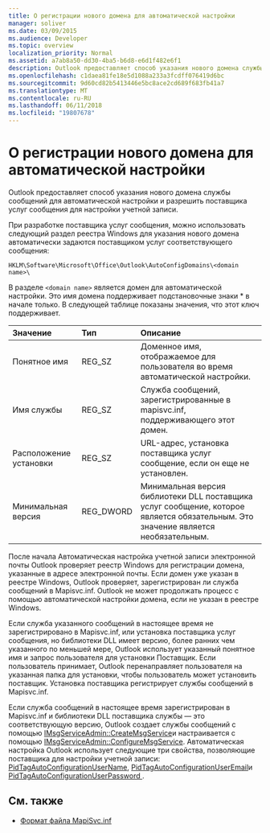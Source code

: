 ```yaml
---
title: О регистрации нового домена для автоматической настройки
manager: soliver
ms.date: 03/09/2015
ms.audience: Developer
ms.topic: overview
localization_priority: Normal
ms.assetid: a7ab8a50-dd30-4ba5-b6d8-e6d1f482e6f1
description: Outlook предоставляет способ указания нового домена службы сообщений для автоматической настройки и разрешить поставщика услуг сообщения для настройки учетной записи.
ms.openlocfilehash: c1daea81fe18e5d1088a233a3fcdff076419d6bc
ms.sourcegitcommit: 9d60cd82b5413446e5bc8ace2cd689f683fb41a7
ms.translationtype: MT
ms.contentlocale: ru-RU
ms.lasthandoff: 06/11/2018
ms.locfileid: "19807678"
---
```

# <a name="about-registering-a-new-domain-for-automatic-configuration"></a>О регистрации нового домена для автоматической настройки

Outlook предоставляет способ указания нового домена службы сообщений для автоматической настройки и разрешить поставщика услуг сообщения для настройки учетной записи.
  
При разработке поставщика услуг сообщения, можно использовать следующий раздел реестра Windows для указания нового домена автоматически задаются поставщиком услуг соответствующего сообщения: 
  
`HKLM\Software\Microsoft\Office\Outlook\AutoConfigDomains\<domain name>\`
  
В разделе `<domain name>` является домен для автоматической настройки. Это имя домена поддерживает подстановочные знаки \* в начале только. В следующей таблице показаны значения, что этот ключ поддерживает. 
  
| Значение | Тип | Описание |
|:-----|:-----|:-----|
|Понятное имя  <br/> |REG_SZ  <br/> |Доменное имя, отображаемое для пользователя во время автоматической настройки.  <br/> |
|Имя службы  <br/> |REG_SZ  <br/> |Служба сообщений, зарегистрированные в mapisvc.inf, поддерживающего этот домен.  <br/> |
|Расположение установки  <br/> |REG_SZ  <br/> |URL-адрес, установка поставщика услуг сообщение, если он еще не установлен.  <br/> |
|Минимальная версия  <br/> |REG_DWORD  <br/> |Минимальная версия библиотеки DLL поставщика услуг сообщение, которое является обязательным. Это значение является необязательным.  <br/> |
   
После начала Автоматическая настройка учетной записи электронной почты Outlook проверяет реестр Windows для регистрации домена, указанные в адресе электронной почты. Если домен уже указан в реестре Windows, Outlook проверяет, зарегистрирован ли служба сообщений в Mapisvc.inf. Outlook не может продолжать процесс с помощью автоматической настройки домена, если не указан в реестре Windows.
  
Если служба указанного сообщений в настоящее время не зарегистрировано в Mapisvc.inf, или установка поставщика услуг сообщения, но библиотеки DLL имеет версию, более ранних чем указанного по меньшей мере, Outlook использует указанный понятное имя и запрос пользователя для установки Поставщик. Если пользователь принимает, Outlook перенаправляет пользователя на указанная папка для установки, чтобы пользователь может установить поставщик. Установка поставщика регистрирует службы сообщений в Mapisvc.inf.
  
Если служба сообщений в настоящее время зарегистрирован в Mapisvc.inf и библиотеки DLL поставщика службы — это соответствующую версию, Outlook создает службы сообщений с помощью [IMsgServiceAdmin::CreateMsgService](http://msdn.microsoft.com/library/0135f049-0311-45e5-9685-78597d599a4e%28Office.15%29.aspx)и настраивается с помощью [ IMsgServiceAdmin::ConfigureMsgService](http://msdn.microsoft.com/library/a08f5905-2585-49ca-abb7-a77f2736f604%28Office.15%29.aspx). Автоматическая настройка Outlook использует следующие три свойства, позволяющие поставщика для настройки учетной записи: [PidTagAutoConfigurationUserName](http://msdn.microsoft.com/library/05dfa0e2-4ab1-4f57-9009-6a815aca87bd%28Office.15%29.aspx), [PidTagAutoConfigurationUserEmail](http://msdn.microsoft.com/library/845140c8-5454-4b47-acec-ab5aff00b768%28Office.15%29.aspx)и [PidTagAutoConfigurationUserPassword ](http://msdn.microsoft.com/library/d33e7c45-55d8-4dc1-ade9-605542d87e61%28Office.15%29.aspx).
  
## <a name="see-also"></a>См. также

- [Формат файла MapiSvc.inf](http://msdn.microsoft.com/library/b48eda17-83a8-4dc4-85c8-4ca827d13d25%28Office.15%29.aspx)

